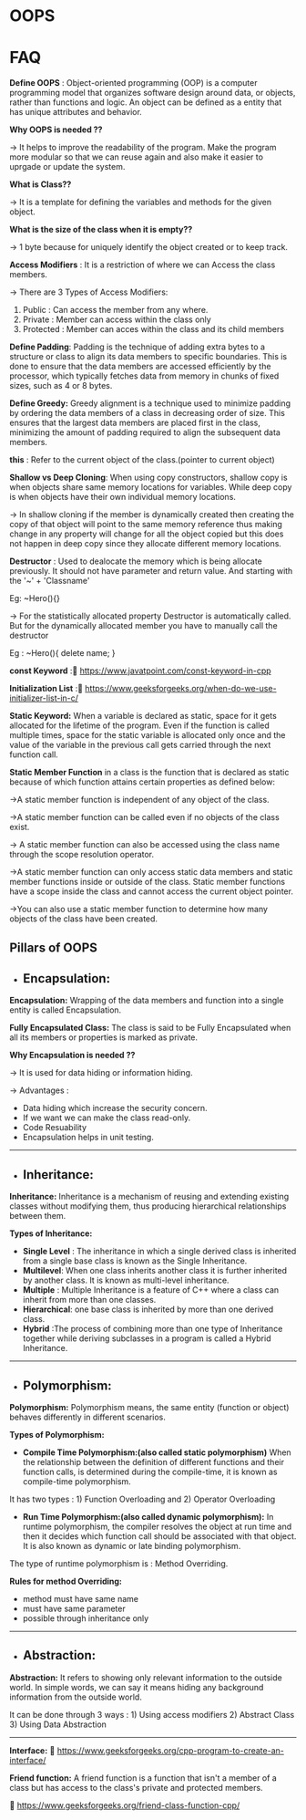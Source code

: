 
# OOPS
# FAQ 

**Define OOPS** : Object-oriented programming (OOP) is a computer programming model that organizes software design around data, or objects, rather than functions and logic. An object can be defined as a entity that has unique attributes and behavior.

**Why OOPS is needed ??** 

-> It helps to improve the readability of the program. Make the program more modular so that we can reuse again and also make it easier to uprgade or update the system.

**What is Class??** 

-> It is a template for defining the variables and methods for the given object.

**What is the size of the class when it is empty??**

-> 1 byte because for uniquely identify the object created or to keep track.

**Access Modifiers** : It is a restriction of where we can Access the class members.

-> There are 3 Types of Access Modifiers: 

1) Public : Can access the member from any where.
2) Private : Member can access within the class only
3) Protected : Member can acces within the class and its child members



**Define Padding**: Padding is the technique of adding extra bytes to a structure or class to align its data members to specific boundaries. This is done to ensure that the data members are accessed efficiently by the processor, which typically fetches data from memory in chunks of fixed sizes, such as 4 or 8 bytes.

**Define Greedy:** Greedy alignment is a technique used to minimize padding by ordering the data members of a class in decreasing order of size. This ensures that the largest data members are placed first in the class, minimizing the amount of padding required to align the subsequent data members.

**this** : Refer to the current object of the class.(pointer to current object)

**Shallow vs Deep Cloning**: When using copy constructors, shallow copy is when objects share same memory locations for variables. While deep copy is when objects have their own individual memory locations.

-> In shallow cloning if the member is dynamically created then creating the copy of that object will point to the same memory reference thus making change in any property will change for all the object copied but this does not happen in deep copy since they allocate different memory locations.

**Destructor** : Used to dealocate the memory which is being allocate previously. It should not have parameter and return value. And starting with the '~' + 'Classname'

Eg: ~Hero(){}

-> For the statistically allocated property Destructor is automatically called. But for the dynamically allocated member you have to manually call the destructor 

Eg :  ~Hero(){
        delete name;
    }


**const Keyword** :🔗 https://www.javatpoint.com/const-keyword-in-cpp

**Initialization List** :🔗 https://www.geeksforgeeks.org/when-do-we-use-initializer-list-in-c/

**Static Keyword:** When a variable is declared as static, space for it gets allocated for the lifetime of the program. Even if the function is called multiple times, space for the static variable is allocated only once and the value of the variable in the previous call gets carried through the next function call.

**Static Member Function** in a class is the function that is declared as static because of which function attains certain properties as defined below:

->A static member function is independent of any object of the class. 

->A static member function can be called even if no objects of the class exist.

-> A static member function can also be accessed using the class name through the scope resolution operator.

->A static member function can only access static data members and static member functions inside or outside of the class.
Static member functions have a scope inside the class and cannot access the current object pointer.

->You can also use a static member function to determine how many objects of the class have been created.
## Pillars of OOPS

* ## Encapsulation:

**Encapsulation:** Wrapping of the data members and function into a single entity is called Encapsulation.

**Fully Encapsulated Class:** The class is said to be Fully Encapsulated when all its members or properties is marked as private.

**Why Encapsulation is needed ??**

-> It is used for data hiding or information hiding.

-> Advantages : 

* Data hiding which increase the security concern.
* If we want we can make the class read-only.
* Code Resuability
* Encapsulation helps in unit testing.
--------------

* ## Inheritance:

**Inheritance:** Inheritance is a mechanism of reusing and extending existing classes without modifying them, thus producing hierarchical relationships between them.

**Types of Inheritance:**

* **Single Level** : The inheritance in which a single derived class is inherited from a single base class is known as the Single Inheritance. 
* **Multilevel**: When one class inherits another class it is further inherited by another class. It is known as multi-level inheritance.
* **Multiple** : Multiple Inheritance is a feature of C++ where a class can inherit from more than one classes.
* **Hierarchical**: one base class is inherited by more than one derived class.
* **Hybrid** :The process of combining more than one type of Inheritance together while deriving subclasses in a program is called a Hybrid Inheritance. 

---------------

* ## Polymorphism:

**Polymorphism:** Polymorphism means, the same entity (function or object) behaves differently in different scenarios.

**Types of Polymorphism:**

* **Compile Time Polymorphism:(also called static polymorphism)** When the relationship between the definition of different functions and their function calls, is determined during the compile-time, it is known as compile-time polymorphism. 

It has two types : 1) Function Overloading and 2) Operator Overloading
* **Run Time Polymorphism:(also called dynamic polymorphism):** In runtime polymorphism, the compiler resolves the object at run time and then it decides which function call should be associated with that object. It is also known as dynamic or late binding polymorphism. 

The type of runtime polymorphism is : Method Overriding.

**Rules for method Overriding:**

* method must have same name
* must have same parameter 
* possible through inheritance only

---------------

* ## Abstraction:

**Abstraction:**  It refers to showing only relevant information to the outside world. In simple words, we can say it means hiding any background information from the outside world.

It can be done through 3 ways : 1) Using access modifiers  2) Abstract Class 3) Using Data Abstraction

-------------

**Interface:** 🔗 https://www.geeksforgeeks.org/cpp-program-to-create-an-interface/

**Friend function:** A friend function is a function that isn't a member of a class but has access to the class's private and protected members.

🔗 https://www.geeksforgeeks.org/friend-class-function-cpp/
